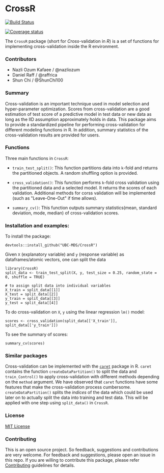 # CrossR

[![Build Status](https://travis-ci.org/UBC-MDS/CrossR.svg?branch=master)](https://travis-ci.org/UBC-MDS/CrossR)

[![Coverage status](https://codecov.io/gh/Nazliozum/CrossR/branch/master/graph/badge.svg)](https://codecov.io/github/Nazliozum/CrossR?branch=master)

The `CrossR` package (short for _Cross_-validation in _R_) is a set of functions for implementing cross-validation inside the R environment.  

### Contributors

* Nazli Ozum Kafaee / @nazliozum
* Daniel Raff / @raffrica
* Shun Chi / @ShunChi100

### Summary
Cross-validation is an important technique used in model selection and hyper-parameter optimization. Scores from cross-validation are a good estimation of test score of a predictive model in test data or new data as long as the IID assumption approximately holds in data. This package aims to provide a standardized pipeline for performing cross-validation for different modeling functions in R. In addition, summary statistics of the cross-validation results are provided for users.  


### Functions

Three main functions in `CrossR`:

- `train_test_split()`: This function partitions data into `k`-fold and returns the partitioned objects. A random shuffling option is provided.

- `cross_validation()`: This function performs `k`-fold cross validation using the partitioned data and a selected model. It returns the scores of each validation. Additional methods for corss validation will be implemented (such as "Leave-One-Out" if time allows).

- `summary_cv()`: This function outputs summary statistics(mean, standard deviation, mode, median) of cross-validation scores.

### Installation and examples:
To install the package:
```
devtools::install_github("UBC-MDS/CrossR")
```

Given `X` (explanatory variable) and `y` (response variable) as dataframes/atomic vectors, one can split the data

```
library(CrossR)
split_data <- train_test_split(X, y, test_size = 0.25, random_state = 0, shuffle = TRUE)

# to assign split data into individual variables
X_train = split_data[[1]]
X_test = split_data[[2]]
y_train = split_data[[3]]
y_test = split_data[[4]]
```

To do cross-validation on `X`, `y` using the linear regression `lm()` model:
```
scores <- cross_validation(split_data[['X_train']], split_data[['y_train']])
```
To see the summary of scores:
```
summary_cv(scores)
```

### Similar packages

Cross-validation can be implemented with the [`caret`](https://cran.r-project.org/web/packages/caret/caret.pdf) package in R. `caret` contains the function `createDataPartition()` to split the data and `train_Control()` to apply cross-validation with different methods depending on the `method` argument. We have observed that `caret` functions have some features that make the cross-validation process cumbersome. `createDataPartition()` splits the *indices* of the data which could be used later on to actually split the data into training and test data. This will be applied with one step using `split_data()` in `CrossR`.


### License
[MIT License](https://github.com/UBC-MDS/CrossR/blob/master/LICENSE)

### Contributing
This is an open source project. So feedback, suggestions and contributions are very welcome. For feedback and suggestions, please open an issue in this repo. If you are willing to contribute this package, please refer [Contributing](https://github.com/UBC-MDS/CrossR/blob/master/CONTRIBUTING.md) guidelines for details.
